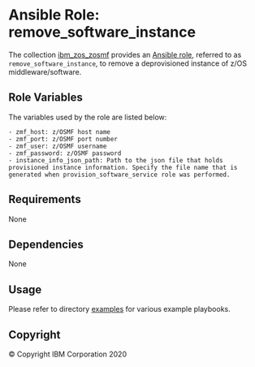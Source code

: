 # Ansible Role: remove_software_instance

The collection [ibm_zos_zosmf](../../README.md) provides an [Ansible role](https://docs.ansible.com/ansible/latest/user_guide/playbooks_reuse_roles.html), referred to as `remove_software_instance`, to remove a deprovisioned instance of z/OS middleware/software.

## Role Variables

The variables used by the role are listed below:

    - zmf_host: z/OSMF host name
    - zmf_port: z/OSMF port number
    - zmf_user: z/OSMF username
    - zmf_password: z/OSMF password
    - instance_info_json_path: Path to the json file that holds provisioned instance information. Specify the file name that is generated when provision_software_service role was performed.

## Requirements

None

## Dependencies

None

## Usage

Please refer to directory [examples](../examples/README.md) for various example playbooks.

## Copyright

© Copyright IBM Corporation 2020
